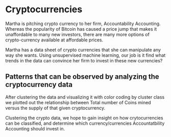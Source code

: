 # Cryptocurrencies

Martha is pitching crypto currency to her firm, Accountability Accounting. Whereas the popularity of Bitcoin has caused a price jump that makes it unaffordable to many new investors, there are many more options of crypto-currency available at affordable prices. 

Martha has a data sheet of crypto currencies that she can manipulate any way she wants. Using unsupervised machine learning, our job is it find what trends in the data can convince her firm to invest in these new currencies? 

## Patterns that can be observed by analyzing the cryptocurrency data

After clustering the data and visualizing it with color coding by cluster class we plotted out the relationship between Total number of Coins mined versus the supply of that given cryptocurrency. 

Clustering the crypto data, we hope to gain insight on how crytocurrencies can be classified, and determine which currency/currencies Accountatbility Accounting should invest in.  
